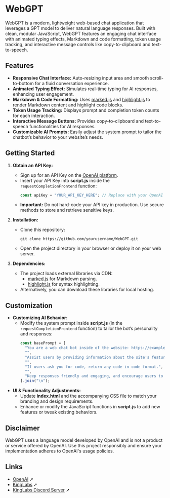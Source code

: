 # WebGPT

WebGPT is a modern, lightweight web-based chat application that leverages a GPT model to deliver natural language responses. Built with clean, modular JavaScript, WebGPT features an engaging chat interface with animated typing effects, Markdown and code formatting, token usage tracking, and interactive message controls like copy-to-clipboard and text-to-speech.

## Features

- **Responsive Chat Interface:** Auto-resizing input area and smooth scroll-to-bottom for a fluid conversation experience.
- **Animated Typing Effect:** Simulates real-time typing for AI responses, enhancing user engagement.
- **Markdown & Code Formatting:** Uses [marked.js](https://github.com/markedjs/marked) and [highlight.js](https://highlightjs.org/) to render Markdown content and highlight code blocks.
- **Token Usage Tracking:** Displays prompt and completion token counts for each interaction.
- **Interactive Message Buttons:** Provides copy-to-clipboard and text-to-speech functionalities for AI responses.
- **Customizable AI Prompts:** Easily adjust the system prompt to tailor the chatbot’s behavior to your website’s needs.

## Getting Started

1. **Obtain an API Key:**
   - Sign up for an API Key on the [OpenAI platform](https://platform.openai.com/account/api-keys).
   - Insert your API Key into **script.js** inside the `requestCompletionFrontend` function:
     ```javascript
     const apiKey = "YOUR_API_KEY_HERE"; // Replace with your OpenAI API Key
     ```
   - **Important:** Do not hard-code your API key in production. Use secure methods to store and retrieve sensitive keys.

2. **Installation:**
   - Clone this repository:
     ```
     git clone https://github.com/yourusername/WebGPT.git
     ```
   - Open the project directory in your browser or deploy it on your web server.

3. **Dependencies:**
   - The project loads external libraries via CDN:
     - [marked.js](https://github.com/markedjs/marked) for Markdown parsing.
     - [highlight.js](https://highlightjs.org/) for syntax highlighting.
   - Alternatively, you can download these libraries for local hosting.

## Customization

- **Customizing AI Behavior:**
  - Modify the system prompt inside **script.js** (in the `requestCompletionFrontend` function) to tailor the bot’s personality and responses:
    ```javascript
    const basePrompt = [
      "You are a web chat bot inside of the website: https://example.com",
      "",
      "Assist users by providing information about the site's features and answering questions.",
      "",
      "If users ask you for code, return any code in code format.",
      "",
      "Keep responses friendly and engaging, and encourage users to explore the website further.",
    ].join("\n");
    ```
- **UI & Functionality Adjustments:**
  - Update **index.html** and the accompanying CSS file to match your branding and design requirements.
  - Enhance or modify the JavaScript functions in **script.js** to add new features or tweak existing behaviors.

## Disclaimer

WebGPT uses a language model developed by OpenAI and is not a product or service offered by OpenAI. Use this project responsibly and ensure your implementation adheres to OpenAI's usage policies.

## Links

- [OpenAI](https://openai.com/) ➚  
- [KingLabs](https://kinglabs.app) ➚  
- [KingLabs Discord Server](https://discord.gg/J5FwejrmEF) ➚
